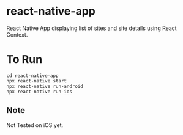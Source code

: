 # react-native-app
React Native App displaying list of sites and site details using React Context.


# To Run
```
cd react-native-app
npx react-native start
npx react-native run-android
npx react-native run-ios

```

## Note
Not Tested on iOS yet.